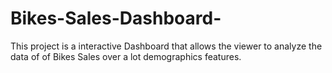 # Bikes-Sales-Dashboard-
This project is a interactive Dashboard that allows the viewer to analyze the data of of Bikes Sales over a lot demographics features.


